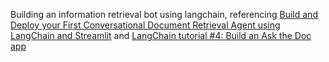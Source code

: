 Building an information retrieval bot using langchain, referencing <a href="[url](https://pub.aimind.so/build-and-deploy-your-first-conversational-document-retrieval-agent-using-langchain-and-streamlit-aaa1ae852b96)https://pub.aimind.so/build-and-deploy-your-first-conversational-document-retrieval-agent-using-langchain-and-streamlit-aaa1ae852b96">Build and Deploy your First Conversational Document Retrieval Agent using LangChain and Streamlit</a> and <a href="[url](https://blog.streamlit.io/langchain-tutorial-4-build-an-ask-the-doc-app/)https://blog.streamlit.io/langchain-tutorial-4-build-an-ask-the-doc-app/">LangChain tutorial #4: Build an Ask the Doc app</a>
